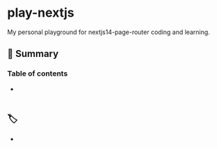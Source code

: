 # play-nextjs

My personal playground for nextjs14-page-router coding and learning.

## :pushpin: Summary
### Table of contents
- [](#label-)
<br><br>

## :label: 
- 
<br><br>


